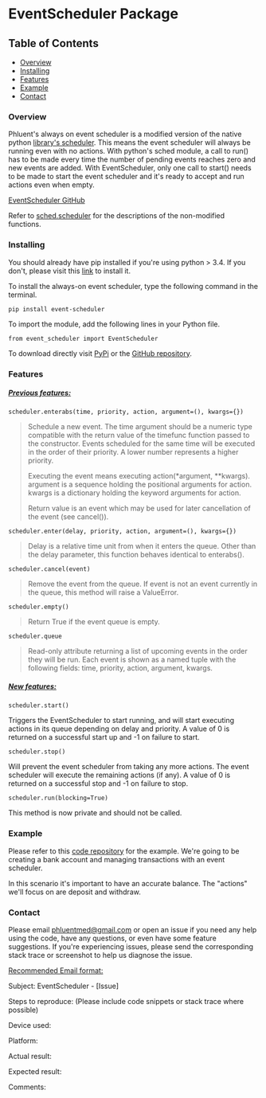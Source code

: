 # EventScheduler Package
## Table of Contents
- [Overview](#overview)
- [Installing](#installing-dependencies)
- [Features](#features)
- [Example](#example)
- [Contact](#contact)

### Overview
Phluent's always on event scheduler is a modified version of the native python [library's scheduler](https://docs.python.org/3/library/sched.html). This means the event scheduler will always be running even with no actions. With python's sched module, a call to run() has to be made every time the number of pending events reaches zero and new events are added. With EventScheduler, only one call to start() needs to be made to start the event scheduler and it's ready to accept and run actions even when empty.

[EventScheduler GitHub](https://github.com/phluentmed/EventScheduler)

Refer to [sched.scheduler](https://github.com/python/cpython/blob/3.8/Lib/sched.py) for the descriptions of the non-modified functions.

### Installing
You should already have pip installed if you're using python > 3.4. If you don't, please visit this [link](https://pip.pypa.io/en/stable/installing/) to install it.

To install the always-on event scheduler, type the following command in the terminal.

`pip install event-scheduler`

To import the module, add the following lines in your Python file.

`from event_scheduler import EventScheduler`

To download directly visit [PyPi](https://pypi.org/project/event-scheduler/) or the [GitHub repository](https://github.com/phluentmed/PythonEventScheduler).

### Features
##### [Previous features:](https://docs.python.org/3/library/sched.html#scheduler-objects) 

`scheduler.enterabs(time, priority, action, argument=(), kwargs={})`
>
>Schedule a new event. The time argument should be a numeric type compatible with the return value of the timefunc function passed to the constructor. Events scheduled for the same time will be executed in the order of their priority. A lower number represents a higher priority.
>
>Executing the event means executing action(*argument, **kwargs). argument is a sequence holding the positional arguments for action. kwargs is a dictionary holding the keyword arguments for action.
>
>Return value is an event which may be used for later cancellation of the event (see cancel()).

`scheduler.enter(delay, priority, action, argument=(), kwargs={})`

>Delay is a relative time unit from when it enters the queue. Other than the delay parameter, this function behaves identical to enterabs().

`scheduler.cancel(event)`

> Remove the event from the queue. If event is not an event currently in the queue, this method will raise a ValueError.

`scheduler.empty()`

>Return True if the event queue is empty.

`scheduler.queue`

> Read-only attribute returning a list of upcoming events in the order they will be run. Each event is shown as a named tuple with the following fields: time, priority, action, argument, kwargs.

##### [New features:](https://github.com/phluentmed/PythonEventScheduler#readme)

`scheduler.start()` 

Triggers the EventScheduler to start running, and will start executing actions in its queue depending on delay and priority. A value of 0 is returned on a successful start up and -1 on failure to start.

`scheduler.stop()` 

Will prevent the event scheduler from taking any more actions. The event scheduler will execute the remaining actions (if any). A value of 0 is returned on a successful stop and -1 on failure to stop.

`scheduler.run(blocking=True)`

This method is now private and should not be called.
 
### Example
Please refer to this [code repository](https://github.com/phluentmed/PythonEventScheduler/tree/master/event_scheduler_example) for the example. We're going to be creating a bank account and managing transactions with an event scheduler.

In this scenario it's important to have an accurate balance. The "actions" we'll focus on are deposit and withdraw.




### Contact
Please email phluentmed@gmail.com or open an issue if you need any help using the 
code, have any questions, or even have some feature suggestions. If you're
experiencing issues, please send the corresponding stack trace or screenshot to help us diagnose the issue.

<ins>Recommended Email format: </ins>

Subject: EventScheduler - [Issue]

Steps to reproduce: (Please include code snippets or stack trace where possible)

Device used:

Platform: 

Actual result:

Expected result:

Comments:
